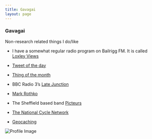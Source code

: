 ```yaml
---
title: Gavagai
layout: page
---
```


### Gavagai

Non-research related things I do/like

* I have a somewhat regular radio program on Bailrigg FM. It is called [Loxley Views](https://www.mixcloud.com/loxley_views/)

* [Tweet of the day](http://www.bbc.co.uk/programmes/b01s6xyk)

* [Thing of the month](https://jamesbrandscience.github.io/thing_of_the_month)

* BBC Radio 3’s [Late Junction](http://www.bbc.co.uk/programmes/b006tp52)

* [Mark Rothko](https://en.wikipedia.org/wiki/Mark_Rothko)

* The Sheffield based band [Picteurs](https://soundcloud.com/picteurs)

* [The National Cycle Network](http://www.sustrans.org.uk/ncn/map)

* [Geocaching](https://www.geocaching.com/play)

![Profile Image](https://jamesbrandscience.github.io/assets/gavagai.jpg)
